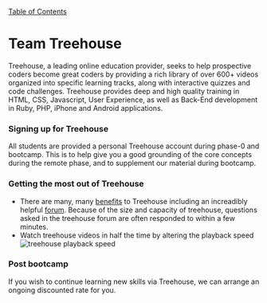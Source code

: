 [Table of Contents](readme.md)

# Team Treehouse

Treehouse, a leading online education provider, seeks to help prospective coders become great coders by providing a rich library of over 600+ videos organized into specific learning tracks, along with interactive quizzes and code challenges. Treehouse provides deep and high quality training in HTML, CSS, Javascript, User Experience, as well as Back-End development in Ruby, PHP, iPhone and Android applications.

### Signing up for Treehouse
All students are provided a personal Treehouse account during phase-0 and bootcamp. This is to help give you a good grounding of the core concepts during the remote phase, and to supplement our material during bootcamp.

### Getting the most out of Treehouse
- There are many, many [benefits](http://teamtreehouse.com/features) to Treehouse including an increadibly helpful [forum](https://teamtreehouse.com/forum). Because of the size and capacity of treehouse, questions asked in the treehouse forum are often responded to within a few minutes.
- Watch treehouse videos in half the time by altering the playback speed
![treehouse playback speed](treehousespeed.jpeg)


### Post bootcamp
If you wish to continue learning new skills via Treehouse, we can arrange an ongoing discounted rate for you.
